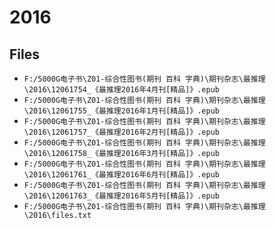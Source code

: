 # 2016

## Files

- `F:/5000G电子书\Z01-综合性图书(期刊 百科 字典)\期刊杂志\最推理\2016\12061754_《最推理2016年4月刊[精品]》.epub`
- `F:/5000G电子书\Z01-综合性图书(期刊 百科 字典)\期刊杂志\最推理\2016\12061755_《最推理2016年1月刊[精品]》.epub`
- `F:/5000G电子书\Z01-综合性图书(期刊 百科 字典)\期刊杂志\最推理\2016\12061757_《最推理2016年2月刊[精品]》.epub`
- `F:/5000G电子书\Z01-综合性图书(期刊 百科 字典)\期刊杂志\最推理\2016\12061758_《最推理2016年3月刊[精品]》.epub`
- `F:/5000G电子书\Z01-综合性图书(期刊 百科 字典)\期刊杂志\最推理\2016\12061761_《最推理2016年6月刊[精品]》.epub`
- `F:/5000G电子书\Z01-综合性图书(期刊 百科 字典)\期刊杂志\最推理\2016\12061763_《最推理2016年5月刊[精品]》.epub`
- `F:/5000G电子书\Z01-综合性图书(期刊 百科 字典)\期刊杂志\最推理\2016\files.txt`

